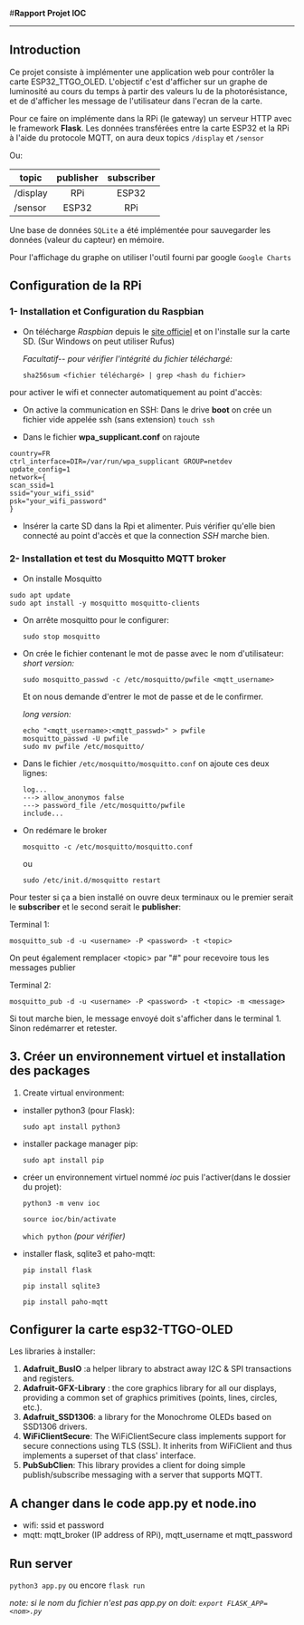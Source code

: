 #**Rapport Projet IOC**

---
## Introduction
Ce projet consiste à implémenter une application web pour contrôler la carte ESP32_TTGO_OLED. L'objectif c'est d'afficher sur un graphe de luminosité au cours du temps à partir des valeurs lu de la photorésistance, et de d'afficher les message de l'utilisateur dans l'ecran de la carte.

Pour ce faire on implémente dans la RPi (le gateway) un serveur HTTP avec le framework **Flask**. Les données transférées entre la carte ESP32 et la RPi à l'aide du protocole MQTT, on aura deux topics `/display` et `/sensor`

Ou:

|   topic  |publisher| subscriber|
|----------|:-------:|:---------:|
| /display | RPi     |ESP32      |
| /sensor  |ESP32    |RPi        |

Une base de données `SQLite` a été implémentée pour sauvegarder les données (valeur du capteur) en mémoire.

Pour l'affichage du graphe on utiliser l'outil fourni par google `Google Charts`

## Configuration de la RPi
### 1- Installation et Configuration du Raspbian
* On télécharge *Raspbian* depuis le [site officiel](https://www.raspberrypi.org/software/operating-systems/#raspberry-pi-os-32-bit) et on l'installe  sur la carte SD. (Sur Windows on peut utiliser Rufus)

  *Facultatif-- pour vérifier l'intégrité du fichier téléchargé:*

  `sha256sum <fichier téléchargé> | grep <hash du fichier>`

pour activer le wifi et connecter automatiquement au point d'accès:
* On active la communication en SSH:
Dans le drive **boot** on crée un fichier vide appelée ssh (sans extension) `touch ssh`

* Dans le fichier  **wpa_supplicant.conf** on rajoute
```
country=FR
ctrl_interface=DIR=/var/run/wpa_supplicant GROUP=netdev
update_config=1
network={
scan_ssid=1
ssid="your_wifi_ssid"
psk="your_wifi_password"
}
```
* Insérer la carte SD dans la Rpi et alimenter. Puis vérifier qu'elle bien connecté au point d'accès et que la connection *SSH* marche bien.

### 2- Installation et test du Mosquitto MQTT broker

* On installe Mosquitto
```
sudo apt update
sudo apt install -y mosquitto mosquitto-clients
```
* On arrête mosquitto pour le configurer:

    `sudo stop mosquitto`

* On crée le fichier contenant le mot de passe avec le nom d'utilisateur:
  *short version:*

  `sudo mosquitto_passwd -c /etc/mosquitto/pwfile <mqtt_username>`

  Et on nous demande d'entrer le mot de passe et de le confirmer.

  *long version:*
 
  ```  
  echo "<mqtt_username>:<mqtt_passwd>" > pwfile
  mosquitto_passwd -U pwfile
  sudo mv pwfile /etc/mosquitto/
  ```

* Dans le fichier `/etc/mosquitto/mosquitto.conf` on ajoute ces deux lignes:

  ```
  log...
  ---> allow_anonymos false
  ---> password_file /etc/mosquitto/pwfile
  include...
  ```
* On redémare le broker

  `mosquitto -c /etc/mosquitto/mosquitto.conf`

  ou

  `sudo /etc/init.d/mosquitto restart`

Pour tester si ça a bien installé on ouvre deux terminaux ou le premier serait le **subscriber** et le second serait le **publisher**:

Terminal 1:

`mosquitto_sub -d -u <username> -P <password> -t <topic>`
 
 On peut également remplacer \<topic> par "#" pour recevoire tous les messages publier

Terminal 2:

`mosquitto_pub -d -u <username> -P <password> -t <topic> -m <message>`

Si tout marche bien, le message envoyé doit s'afficher dans le terminal 1. Sinon redémarrer et retester.

## 3. Créer un environnement virtuel et installation des packages

1. Create virtual environment:
  * installer python3 (pour Flask):

    `sudo apt install python3`

  * installer package manager pip:

    `sudo apt install pip`

  * créer un environnement virtuel nommé *ioc*  puis l'activer(dans le dossier du projet):

    `python3 -m venv ioc`

    `source ioc/bin/activate`

    `which python`    *(pour vérifier)*

  * installer flask, sqlite3 et paho-mqtt:

    `pip install flask`

    `pip install sqlite3`

    `pip install paho-mqtt`

## Configurer la carte esp32-TTGO-OLED

Les libraries à installer:
1. **Adafruit_BusIO** :a helper library to abstract away I2C & SPI transactions and registers.
2. **Adafruit-GFX-Library** : the core graphics library for all our displays, providing a common set of graphics primitives (points, lines, circles, etc.).
3. **Adafruit_SSD1306**:  a library for the Monochrome OLEDs based on SSD1306 drivers.
4. **WiFiClientSecure**: The WiFiClientSecure class implements support for secure connections using TLS (SSL). It inherits from WiFiClient and thus implements a superset of that class' interface.
5. **PubSubClien**: This library provides a client for doing simple publish/subscribe messaging with a server that supports MQTT.

## A changer dans le code app.py et node.ino
* wifi: ssid et password
* mqtt: mqtt_broker (IP address of RPi), mqtt_username et mqtt_password

## Run server
`python3 app.py`
ou encore
`flask run`

*note: si le nom du fichier n'est pas app.py on doit:
`export FLASK_APP=<nom>.py`*

